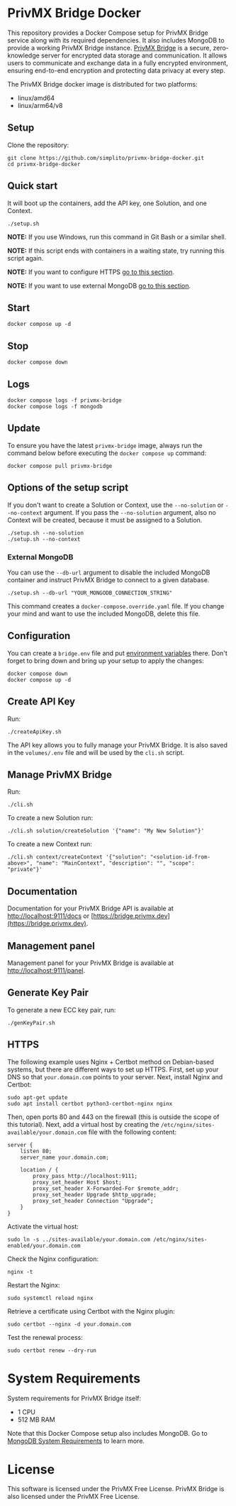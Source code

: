 # PrivMX Bridge Docker

This repository provides a Docker Compose setup for PrivMX Bridge service along with its required dependencies.
It also includes MongoDB to provide a working PrivMX Bridge instance.
[PrivMX Bridge](https://github.com/simplito/privmx-bridge) is a secure, zero-knowledge server for encrypted data storage and communication.
It allows users to communicate and exchange data in a fully encrypted environment, ensuring end-to-end encryption and protecting data privacy at every step.

The PrivMX Bridge docker image is distributed for two platforms:
- linux/amd64
- linux/arm64/v8

## Setup

Clone the repository:

```
git clone https://github.com/simplito/privmx-bridge-docker.git
cd privmx-bridge-docker
```

## Quick start

It will boot up the containers, add the API key, one Solution, and one Context.

```
./setup.sh
```

**NOTE:** If you use Windows, run this command in Git Bash or a similar shell.

**NOTE:** If this script ends with containers in a waiting state, try running this script again.

**NOTE:** If you want to configure HTTPS [go to this section](#https).

**NOTE:** If you want to use external MongoDB [go to this section](#external%20mongodb).

## Start

```
docker compose up -d
```

## Stop

```
docker compose down
```

## Logs

```
docker compose logs -f privmx-bridge
docker compose logs -f mongodb
```

## Update

To ensure you have the latest `privmx-bridge` image, always run the command below before executing the `docker compose up` command:

```
docker compose pull privmx-bridge
```

## Options of the setup script
If you don't want to create a Solution or Context, use the `--no-solution` or `--no-context` argument. If you pass the `--no-solution` argument, also no Context will be created, because it must be assigned to a Solution.

```
./setup.sh --no-solution
./setup.sh --no-context
```

### External MongoDB
You can use the `--db-url` argument to disable the included MongoDB container and instruct PrivMX Bridge to connect to a given database.
```
./setup.sh --db-url "YOUR_MONGODB_CONNECTION_STRING"
```
This command creates a `docker-compose.override.yaml` file. If you change your mind and want to use the included MongoDB, delete this file.

## Configuration

You can create a `bridge.env` file and put [environment variables](https://github.com/simplito/privmx-bridge#configuration-options) there.
Don't forget to bring down and bring up your setup to apply the changes:

```
docker compose down
docker compose up -d
```

## Create API Key

Run:

```
./createApiKey.sh
```

The API key allows you to fully manage your PrivMX Bridge. It is also saved in the `volumes/.env` file and will be used by the `cli.sh` script.

## Manage PrivMX Bridge

Run:

```
./cli.sh
```

To create a new Solution run:

```
./cli.sh solution/createSolution '{"name": "My New Solution"}'
```

To create a new Context run:

```
./cli.sh context/createContext '{"solution": "<solution-id-from-above>", "name": "MainContext", "description": "", "scope": "private"}'
```

## Documentation

Documentation for your PrivMX Bridge API is available at [http://localhost:9111/docs](http://localhost:9111/docs) or [https://bridge.privmx.dev](https://bridge.privmx.dev).

## Management panel

Management panel for your PrivMX Bridge is available at [http://localhost:9111/panel](http://localhost:9111/panel).

## Generate Key Pair

To generate a new ECC key pair, run:

```
./genKeyPair.sh
```

## HTTPS

The following example uses Nginx + Certbot method on Debian-based systems, but there are different ways to set up HTTPS.
First, set up your DNS so that `your.domain.com` points to your server.
Next, install Nginx and Certbot:

```
sudo apt-get update
sudo apt install certbot python3-certbot-nginx nginx
```

Then, open ports 80 and 443 on the firewall (this is outside the scope of this tutorial).
Next, add a virtual host by creating the `/etc/nginx/sites-available/your.domain.com` file with the following content:

```
server {
    listen 80;
    server_name your.domain.com;

    location / {
        proxy_pass http://localhost:9111;
        proxy_set_header Host $host;
        proxy_set_header X-Forwarded-For $remote_addr;
        proxy_set_header Upgrade $http_upgrade;
        proxy_set_header Connection "Upgrade";
    }
}
```

Activate the virtual host:

```
sudo ln -s ../sites-available/your.domain.com /etc/nginx/sites-enabled/your.domain.com
```

Check the Nginx configuration:

```
nginx -t
```

Restart the Nginx:

```
sudo systemctl reload nginx
```

Retrieve a certificate using Certbot with the Nginx plugin:

```
sudo certbot --nginx -d your.domain.com
```

Test the renewal process:

```
sudo certbot renew --dry-run
```

# System Requirements

System requirements for PrivMX Bridge itself:
- 1 CPU
- 512 MB RAM

Note that this Docker Compose setup also includes MongoDB. Go to
[MongoDB System Requirements](https://www.mongodb.com/docs/cloud-manager/tutorial/provisioning-prep/) to learn more.

# License

This software is licensed under the PrivMX Free License. PrivMX Bridge is also licensed under the PrivMX Free License.
